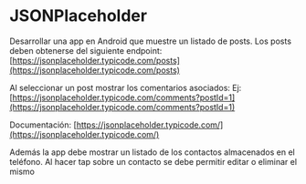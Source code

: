 # JSONPlaceholder
Desarrollar una app en Android que muestre un listado de posts.
Los posts deben obtenerse del siguiente endpoint: [https://jsonplaceholder.typicode.com/posts](https://jsonplaceholder.typicode.com/posts)

Al seleccionar un post mostrar los comentarios asociados: Ej: [https://jsonplaceholder.typicode.com/comments?postId=1](https://jsonplaceholder.typicode.com/comments?postId=1)

Documentación: [https://jsonplaceholder.typicode.com/](https://jsonplaceholder.typicode.com/)

Además la app debe mostrar un listado de los contactos almacenados en el teléfono. Al hacer tap sobre un contacto se debe permitir editar o eliminar el mismo
